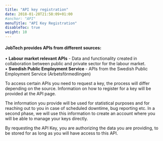 ```yaml
---
title: "API key registration"
date: 2018-01-28T21:58:09+01:00
#anchor: "API"
menuTitle: "API Key Registration"
disableToc: true
weight: 10
---
```


#### JobTech provides APIs from different sources:

• **Labour market relevant APIs** - Data and functionality created in collaboration between public and private sector for the labour market.   
• **Swedish Public Employment Service** - APIs from the Swedish Public Employment Service (Arbetsförmedlingen)

To access certain APIs you need to request a key, the process will differ depending on the source.
Information on how to register for a key will be provided at the API page.

The information you provide will be used for statistical purposes and for reaching out to you in case of scheduled downtime, bug reporting etc.
In a second phase, we will use this information to create an account where you will be able to manage your keys directly.

By requesting the API Key, you are authorizing the data you are providing, to be stored for as long as you will have access to this API.






